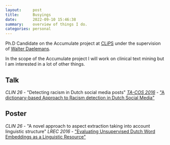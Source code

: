 ```yaml
---
layout:     post
title:      Busyings
date:       2022-09-10 15:46:38
summary:    overview of things I do.
categories: personal
---
```


Ph.D Candidate on the Accumulate project at [CLiPS](http://www.clips.uantwerpen.be) under the supervision of [Walter Daelemans](http://www.clips.uantwerpen.be/people/walter-daelemans).

In the scope of the Accumulate project I will work on clinical text mining but I am interested in a lot of other things.

## Talk

_CLIN 26_ - "Detecting racism in Dutch social media posts"
[_TA-COS 2016_](http://www.ta-cos.org/) - ["A dictionary-based Approach to Racism detection in Dutch Social Media"](http://www.ta-cos.org/sites/ta-cos.org/files/dictionary-based-approach.pdf)

## Poster

_CLIN 26_ - "A novel approach to aspect extraction taking into account linguistic structure"
_LREC 2016_ - ["Evaluating Unsupervised Dutch Word Embeddings as a Linguistic Resource"](http://www.lrec-conf.org/proceedings/lrec2016/pdf/1026_Paper.pdf)
